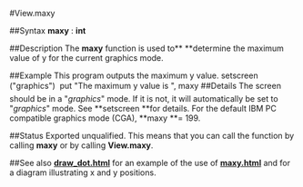 
#View.maxy

##Syntax
**maxy** : **int**

##Description
The **maxy** function is used to** **determine the maximum value of y for the current graphics mode.

##Example
This program outputs the maximum y value.
        setscreen ("graphics")
        
        put "The maximum y value is ", maxy
##Details
The screen should be in a "*graphics*" mode. If it is not, it will automatically be set to "*graphics*" mode. See **setscreen **for details.
For the default IBM PC compatible graphics mode (CGA), **maxy **= 199.

##Status
Exported unqualified.
This means that you can call the function by calling **maxy** or by calling **View.maxy**.

##See also
**[draw_dot.html](Draw.Dot)** for an example of the use of **[maxy.html](maxy)** and for a diagram illustrating x and y positions. 

